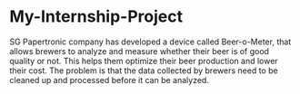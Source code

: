 # My-Internship-Project
 SG Papertronic company   has developed a device called Beer-o-Meter,  that allows brewers to analyze and measure whether their beer is of good quality or not. This helps them optimize their beer production and lower their cost. The problem is that the data collected by brewers need to be cleaned up and processed before it can be analyzed.
